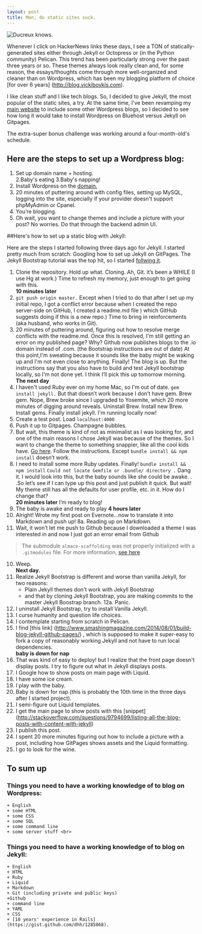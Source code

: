 ```yaml
---
layout: post
title: Man, do static sites suck. 
---
```


![Ducreux knows.](https://raw.githubusercontent.com/veekaybee/veekaybee.github.io/master/images/ducreux.png)

Whenever I click on HackerNews links these days, I see a TON of statically-generated sites either through Jekyll or Octopress or (in the Python community) Pelican. This trend has been particularly strong over the past three years or so. These themes always look really clean and, for some reason, the essays/thoughts come through more well-organized and cleaner than on Wordpress, which has been my blogging platform of choice [for over 6 years] (http://blog.vickiboykis.com). 

I like clean stuff and I like tech blogs. So, I decided to give Jekyll, the most popular of the static sites, a try. At the same time, I've been revamping my [main website](http://www.vickiboykis.com) to include some other Wordpress blogs, so I decided to see how long it would take to install Wordpress on Bluehost versus Jekyll on Gitpages.  

The extra-super bonus challenge was working  around a four-month-old's schedule. 

## Here are the steps to set up a Wordpress blog:


1. Set up domain name + hosting. <br>
2.Baby's eating 
3.Baby's napping!
4. Install Wordpress on the [domain.](https://codex.wordpress.org/Installing_WordPress#Famous_5-Minute_Install)
5. 20 minutes of puttering around with config files, setting up MySQL, logging into the site, especially if your provider doesn't support phpMyAdmin or Cpanel.  <br>
6. You’re blogging. 
7. Oh wait, you want to change themes and include a picture with your post? No worries. Do that through the backend admin UI. 



##Here's how to set up a static blog with Jekyll: 

Here are the steps I started following three days ago for Jekyll. I started pretty much from scratch:  Googling how to set up Jekyll on GitPages. The Jekyll Bootstrap tutorial was the top hit, so I started [follwing it](http://jekyllbootstrap.com/usage/jekyll-quick-start.html). 

1. Clone the repository. Hold up what. Cloning.  Ah, Git. it’s been a WHILE (I use Hg at work.)  Time to refresh my memory, just enough to get going with this. <br>
**10 minutes later**
2. `git push origin master.` Except when I tried to do that after I set up my initial repo, I got a conflict error because when I created the repo server-side on GitHub, I created a readme.md file ) which GitHub suggests doing if this is a new repo.) Time to bring in reinforcements (aka husband, who works in Git). 
3. 20 minutes of puttering around, figuring out how to resolve merge conflicts with the readme.md. Once this is resolved, I'm still getting an error on my published page? Why? Github now publishes blogs to the .io domain instead of .com. (the Bootstrap instructions are out of date)  At this point,I'm sweating because it sounds like the baby might be waking up and I'm not even close to anything.   Finally! The blog is up. But the instructions say that you also have to build and test Jekyll bootstrap locally, so I'm not done yet.  I think I’ll pick this up tomorrow morning.  <br>
 **The next day** 
4. I haven't used Ruby ever on my home Mac, so I'm out of date.   `gem install jekyll.`  But that doesn’t work because I don’t have gem. Brew gem. Nope, Brew broke since I upgraded to Yosemite, which 20 more minutes of digging around reveals. Uninstall Brew. Install new Brew.  Install gems. Finally install jekyll. I'm running locally now!
5. Create a test post. Load `localhost:4000`
6. Push it up to Gitpages. Champagne bubbles. 
7. But wait, this theme is kind of not as minimalist as I was looking for, and one of the main reasons I chose Jekyll was because of the themes. So I want to change the theme to something snappier, like all the cool kids have. [Go here](http://sparanoid.com/lab/amsf/getting-started.html). Follow  the instructions. Except  `bundle install && npm install` doesn’t work. 
5. I need to install some more Ruby updates. Finally!  `bundle install && npm install`
`Could not locate Gemfile or .bundle/ directory .`  Dang it. I would look into this, but the baby sounds like she could be awake. . .So let’s see if I can type up this post and just publish it quick. But wait! My theme still has all the defaults for user profile, etc.  in it. How do I change that?<br>
**20 minutes later** I’m ready to blog!<br>
7. The baby is awake and ready to play 
**4 hours later**
8.  Alright! Wrote my first post on Evernote...now to translate it into Markdown and push up!
8a. Reading up on Markdown. 
9. Wait, it won’t let me push to Github because I downloaded a theme I was interested in and now I just got an error email from Github 
>The submodule `almace-scaffolding` was not properly initialized with a `.gitmodules` file. For more information, [see here](https://help.github.com/articles/page-build-failed-missing-submodule.)
10. Weep.  <br>
**Next day.**
12. Realize Jekyll Bootstrap is different and worse than vanilla Jekyll, for two reasons: 
    + Plain Jekyll themes don't work with Jekyll Bootstrap
    + and that by cloning Jekyll Bootstrap, you are making commits to the master Jekyll Boostrap branch.
12a. Panic. 
13. I uninstall Jekyll Bootstrap, try to install Vanilla Jekyll. 
14. I curse humanity and question life choices. 
15. I contemplate starting from scratch in Pelican. 
15. I find [this link] (http://www.smashingmagazine.com/2014/08/01/build-blog-jekyll-github-pages/) , which is supposed to make it super-easy to fork a copy of reasonably working Jekyll and not have to run local dependencies.  <br>
**baby is down for nap**
16. That was kind of easy to deploy! but I realize that the front page doesn't display posts. I try to figure out what in Jekyll displays posts.  
17. I Google how to show posts on main page with Liquid. 
18. I have some ice cream. 
19. I play with the baby. 
20. Baby is down for nap (this is probably the 10th time in the three days after I started project).
21. I semi-figure out Liquid templates. 
22. I get the main page to show posts with this [snippet] (http://stackoverflow.com/questions/9794699/listing-all-the-blog-posts-with-content-with-jekyll)
22. I publish this post. 
23. I spent 20 more minutes figuring out how to include a picture with a post, including how GitPages shows assets and the Liquid formatting. 
23. I go to look for the wine.  

## To sum up

### Things you need to have a working knowledge of to blog on Wordpress: 
    + English 
    + some HTML 
    + some CSS
    + some SQL
    + some command line 
    + some server stuff <br>
### Things you need to have a working knowledge of to blog on Jekyll: 
    + English
    + HTML
    + Ruby
    + Liquid
    + Markdown
    + Git (including private and public keys)
    +Github
    + command line
    + YAML
    + CSS
    + [10 years' experience in Rails] (https://gist.github.com/dhh/1285068). 
